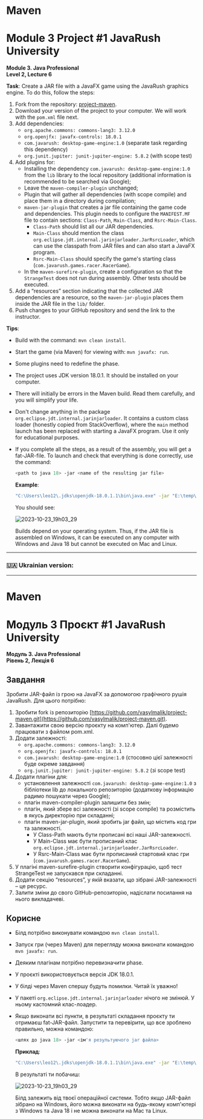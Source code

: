 # Maven
# Module 3 Project #1 JavaRush University

**Module 3. Java Professional**  
**Level 2, Lecture 6**

**Task**: Create a JAR file with a JavaFX game using the JavaRush graphics engine. 
To do this, follow the steps:

1. Fork from the repository: [project-maven](https://github.com/vasylmalik/project-maven.git).
2. Download your version of the project to your computer. We will work with the `pom.xml` file next.
3. Add dependencies:
   - `org.apache.commons: commons-lang3: 3.12.0`
   - `org.openjfx: javafx-controls: 18.0.1`
   - `com.javarush: desktop-game-engine:1.0` (separate task regarding this dependency)
   - `org.junit.jupiter: junit-jupiter-engine: 5.8.2` (with scope test)
4. Add plugins for:
   - Installing the dependency `com.javarush: desktop-game-engine:1.0` from the `lib` library to the local repository (additional information is recommended to be searched via Google);
   - Leave the `maven-compiler-plugin` unchanged;
   - Plugin that will gather all dependencies (with scope compile) and place them in a directory during compilation;
   - `maven-jar-plugin` that creates a jar file containing the game code and dependencies. This plugin needs to configure the `MANIFEST.MF` file to contain sections: `Class-Path`, `Main-Class`, and `Rsrc-Main-Class`.
       - `Class-Path` should list all our JAR dependencies.
       - `Main-Class` should mention the class `org.eclipse.jdt.internal.jarinjarloader.JarRsrcLoader`, which can use the classpath from JAR files and can also start a JavaFX program.
       - `Rsrc-Main-Class` should specify the game's starting class (`com.javarush.games.racer.RacerGame`).
   - In the `maven-surefire-plugin`, create a configuration so that the `StrangeTest` does not run during assembly. Other tests should be executed.
5. Add a “resources” section indicating that the collected JAR dependencies are a resource, so the `maven-jar-plugin` places them inside the JAR file in the `lib/` folder.
6. Push changes to your GitHub repository and send the link to the instructor.

**Tips**:

- Build with the command: `mvn clean install`.
- Start the game (via Maven) for viewing with: `mvn javafx: run`.
- Some plugins need to redefine the phase.
- The project uses JDK version 18.0.1. It should be installed on your computer.
- There will initially be errors in the Maven build. Read them carefully, and you will simplify your life.
- Don't change anything in the package `org.eclipse.jdt.internal.jarinjarloader`. It contains a custom class loader (honestly copied from StackOverflow), where the `main` method launch has been replaced with starting a JavaFX program. Use it only for educational purposes.
- If you complete all the steps, as a result of the assembly, you will get a fat-JAR-file. To launch and check that everything is done correctly, use the command:
    ```bash
    <path to java 18> -jar <name of the resulting jar file>
    ```
    **Example**: 
    ```bash
    "C:\Users\leo12\.jdks\openjdk-18.0.1.1\bin\java.exe" -jar "E:\temp\project-maven-1.0.jar"
    ```
    You should see:
  
  ![2023-10-23_19h03_29](https://github.com/ecotalisman/project-maven/assets/67708040/dfe575a4-42d5-4352-9583-d43ef55872c3)

    Builds depend on your operating system. Thus, if the JAR file is assembled on Windows, it can be executed on any computer with Windows and Java 18 but cannot be executed on Mac and Linux.

---
### 🇺🇦 Ukrainian version:
---
# Maven
# Модуль 3 Проєкт #1 JavaRush University

**Модуль 3. Java Professional**  
**Рівень 2, Лекція 6**

## Завдання
Зробити JAR-файл із грою на JavaFX за допомогою графічного рушія JavaRush. Для цього потрібно:

1. Зробити fork із репозиторію [https://github.com/vasylmalik/project-maven.git](https://github.com/vasylmalik/project-maven.git).
2. Завантажити свою версію проєкту на комп'ютер. Далі будемо працювати з файлом pom.xml.
3. Додати залежності:
   - `org.apache.commons: commons-lang3: 3.12.0`
   - `org.openjfx: javafx-controls: 18.0.1`
   - `com.javarush: desktop-game-engine:1.0` (стосовно цієї залежності буде окреме завдання)
   - `org.junit.jupiter: junit-jupiter-engine: 5.8.2` (зі scope test)
4. Додати плагіни для:
   - установлення залежності `com.javarush: desktop-game-engine:1.0` з бібліотеки lib до локального репозиторію (додаткову інформацію радимо пошукати через Google);
   - плагін maven-compiler-plugin залишити без змін;
   - плагін, який збере всі залежності (зі scope compile) та розмістить в якусь директорію при складанні;
   - плагін maven-jar-plugin, який зробить jar файл, що містить код гри та залежності.
     - У Class-Path мають бути прописані всі наші JAR-залежності.
     - У Main-Class має бути прописаний клас `org.eclipse.jdt.internal.jarinjarloader.JarRsrcLoader`.
     - У Rsrc-Main-Class має бути прописаний стартовий клас гри (`com.javarush.games.racer.RacerGame`).
5. У плагіні maven-surefire-plugin створити конфігурацію, щоб тест StrangeTest не запускався при складанні.
6. Додати секцію “resources”, у якій вказати, що зібрані JAR-залежності – це ресурс.
7. Залити зміни до свого GitHub-репозиторію, надіслати посилання на нього викладачеві.

## Корисне
- Білд потрібно виконувати командою `mvn clean install`.
- Запуск гри (через Maven) для перегляду можна виконати командою `mvn javafx: run`.
- Деяким плагінам потрібно перевизначити phase.
- У проєкті використовується версія JDK 18.0.1.
- У білді через Maven спершу будуть помилки. Читай їх уважно!
- У пакеті `org.eclipse.jdt.internal.jarinjarloader` нічого не змінюй. У ньому кастомний клас-лоадер.
- Якщо виконати всі пункти, в результаті складання проєкту ти отримаєш fat-JAR-файл. Запустити та перевірити, що все зроблено правильно, можна командою:
    ```bash
    <шлях до java 18> -jar <ім'я результуючого jar файла>
    ```
    **Приклад**: 
    ```bash
    "C:\Users\leo12\.jdks\openjdk-18.0.1.1\bin\java.exe" -jar "E:\temp\project-maven-1.0.jar"
    ```
    В результаті ти побачиш:
  
  ![2023-10-23_19h03_29](https://github.com/ecotalisman/project-maven/assets/67708040/dfe575a4-42d5-4352-9583-d43ef55872c3)

  Білд залежить від твоєї операційної системи. Тобто якщо JAR-файл зібрано на Windows, його можна виконати на будь-якому комп'ютері з Windows та Java 18 і не можна виконати на Mac та Linux.
